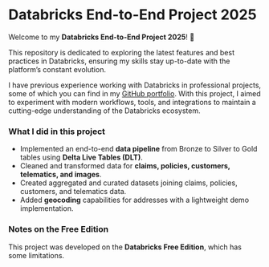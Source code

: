 # Databricks End-to-End Project 2025

Welcome to my **Databricks End-to-End Project 2025**! 🚀

This repository is dedicated to exploring the latest features and best practices in Databricks, ensuring my skills stay up-to-date with the platform’s constant evolution. 

I have previous experience working with Databricks in professional projects, some of which you can find in my [GitHub portfolio](https://github.com/gj-goncalvescaldas). With this project, I aimed to experiment with modern workflows, tools, and integrations to maintain a cutting-edge understanding of the Databricks ecosystem.

### What I did in this project

- Implemented an end-to-end **data pipeline** from Bronze to Silver to Gold tables using **Delta Live Tables (DLT)**.
- Cleaned and transformed data for **claims, policies, customers, telematics, and images**.
- Created aggregated and curated datasets joining claims, policies, customers, and telematics data.
- Added **geocoding** capabilities for addresses with a lightweight demo implementation.

### Notes on the Free Edition

This project was developed on the **Databricks Free Edition**, which has some limitations.

